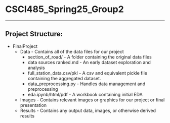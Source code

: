 # CSCI485_Spring25_Group2
---

## Project Structure:
* FinalProject
    * Data - Contains all of the data files for our project
        *  section_of_road/ - A folder containing the original data files
        *  data sources ranked.md - An early dataset exploration and analysis
        *  full_station_data.csv/pkl - A csv and equivalent pickle file containing the aggregated dataset.
        *  data_preprocessing.py - Handles data management and preprocessing
        *  eda.ipynb/html/pdf - A workbook containing initial EDA
    * Images - Contains relevant images or graphics for our project or final presentation
    * Results - Contains any output data, images, or otherwise derived results
